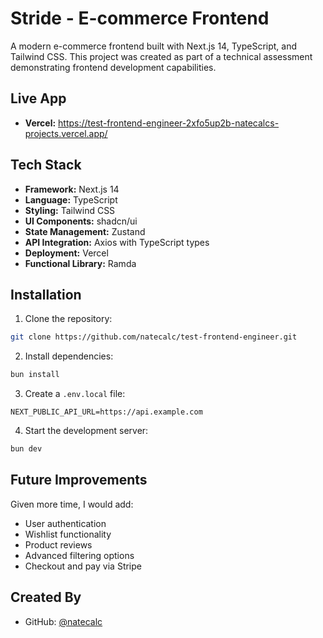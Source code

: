 # Stride - E-commerce Frontend

A modern e-commerce frontend built with Next.js 14, TypeScript, and Tailwind
CSS. This project was created as part of a technical assessment demonstrating
frontend development capabilities.

## Live App

- **Vercel:** https://test-frontend-engineer-2xfo5up2b-natecalcs-projects.vercel.app/

## Tech Stack

- **Framework:** Next.js 14
- **Language:** TypeScript
- **Styling:** Tailwind CSS
- **UI Components:** shadcn/ui
- **State Management:** Zustand
- **API Integration:** Axios with TypeScript types
- **Deployment:** Vercel
- **Functional Library:** Ramda

## Installation

1. Clone the repository:

```bash
git clone https://github.com/natecalc/test-frontend-engineer.git
```

2. Install dependencies:

```bash
bun install
```

3. Create a `.env.local` file:

```env
NEXT_PUBLIC_API_URL=https://api.example.com
```

4. Start the development server:

```bash
bun dev
```

## Future Improvements

Given more time, I would add:

- User authentication
- Wishlist functionality
- Product reviews
- Advanced filtering options
- Checkout and pay via Stripe

## Created By

- GitHub: [@natecalc](https://github.com/natecalc)

